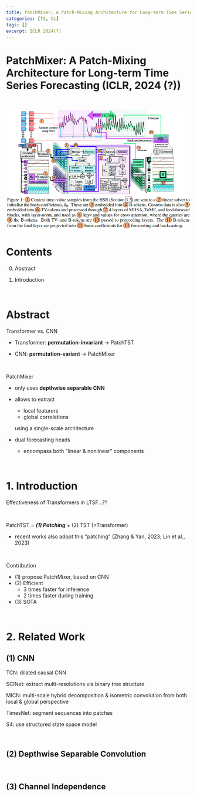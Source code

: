 ```yaml
---
title: PatchMixer; A Patch-Mixing Architecture for Long-term Time Series Forecasting
categories: [TS, CL]
tags: []
excerpt: ICLR 2024(?)
---
```


<script src="https://cdn.mathjax.org/mathjax/latest/MathJax.js?config=TeX-AMS-MML_HTMLorMML" type="text/javascript"></script>

# PatchMixer: A Patch-Mixing Architecture for Long-term Time Series Forecasting (ICLR, 2024 (?))

<br>

![figure2](/assets/img/ts/img490.png)

# Contents

0. Abstract

0. Introduction

   

<br>

# Abstract

Transformer vs. CNN

- Transformer: **permutation-invariant** $\rightarrow$ PatchTST

- CNN: **permutation-variant** $\rightarrow$ PatchMixer

<br>

PatchMixer

- only uses **depthwise separable CNN**

- allows to extract

  - local featurers
  - global correlations

  using a single-scale architecture

- dual forecasting heads
  - encompass both "linear & nonlinear" components

<br>

# 1. Introduction

Effectiveness of Transformers in LTSF...??

<br>

PatchTST = ***(1) Patching*** + (2) TST (=Transformer)

- recent works also adopt this "patching" (Zhang & Yan, 2023; Lin et al., 2023)

<br>

Contribution

- (1) propose PatchMixer, based on CNN
- (2) Efficient
  - 3 times faster for inference
  - 2 times faster during training
- (3) SOTA

<br>

# 2. Related Work

## (1) CNN

TCN: dilated causal CNN

SCINet: extract multi-resolutions via binary tree structure

MICN: multi-scale hybrid decomposition & isometric convolution from both local & global perspective

TimesNet: segment sequences into patches

S4: use structured state space model

<br>

## (2) Depthwise Separable Convolution

<br>

## (3) Channel Independence


